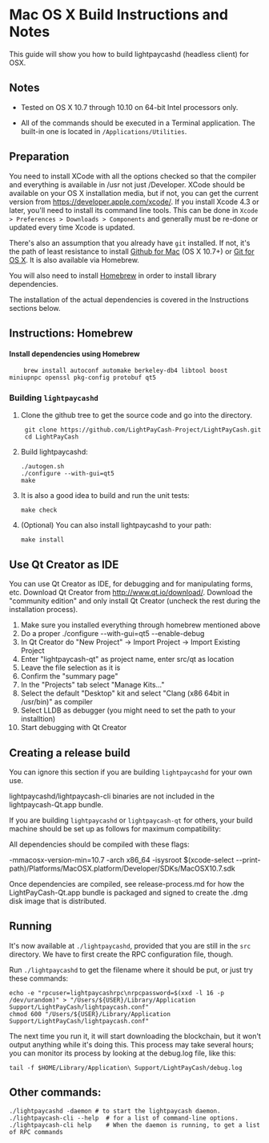 Mac OS X Build Instructions and Notes
====================================
This guide will show you how to build lightpaycashd (headless client) for OSX.

Notes
-----

* Tested on OS X 10.7 through 10.10 on 64-bit Intel processors only.

* All of the commands should be executed in a Terminal application. The
built-in one is located in `/Applications/Utilities`.

Preparation
-----------

You need to install XCode with all the options checked so that the compiler
and everything is available in /usr not just /Developer. XCode should be
available on your OS X installation media, but if not, you can get the
current version from https://developer.apple.com/xcode/. If you install
Xcode 4.3 or later, you'll need to install its command line tools. This can
be done in `Xcode > Preferences > Downloads > Components` and generally must
be re-done or updated every time Xcode is updated.

There's also an assumption that you already have `git` installed. If
not, it's the path of least resistance to install [Github for Mac](https://mac.github.com/)
(OS X 10.7+) or
[Git for OS X](https://code.google.com/p/git-osx-installer/). It is also
available via Homebrew.

You will also need to install [Homebrew](http://brew.sh) in order to install library
dependencies.

The installation of the actual dependencies is covered in the Instructions
sections below.

Instructions: Homebrew
----------------------

#### Install dependencies using Homebrew

        brew install autoconf automake berkeley-db4 libtool boost miniupnpc openssl pkg-config protobuf qt5

### Building `lightpaycashd`

1. Clone the github tree to get the source code and go into the directory.

        git clone https://github.com/LightPayCash-Project/LightPayCash.git
        cd LightPayCash

2.  Build lightpaycashd:

        ./autogen.sh
        ./configure --with-gui=qt5
        make

3.  It is also a good idea to build and run the unit tests:

        make check

4.  (Optional) You can also install lightpaycashd to your path:

        make install

Use Qt Creator as IDE
------------------------
You can use Qt Creator as IDE, for debugging and for manipulating forms, etc.
Download Qt Creator from http://www.qt.io/download/. Download the "community edition" and only install Qt Creator (uncheck the rest during the installation process).

1. Make sure you installed everything through homebrew mentioned above
2. Do a proper ./configure --with-gui=qt5 --enable-debug
3. In Qt Creator do "New Project" -> Import Project -> Import Existing Project
4. Enter "lightpaycash-qt" as project name, enter src/qt as location
5. Leave the file selection as it is
6. Confirm the "summary page"
7. In the "Projects" tab select "Manage Kits..."
8. Select the default "Desktop" kit and select "Clang (x86 64bit in /usr/bin)" as compiler
9. Select LLDB as debugger (you might need to set the path to your installtion)
10. Start debugging with Qt Creator

Creating a release build
------------------------
You can ignore this section if you are building `lightpaycashd` for your own use.

lightpaycashd/lightpaycash-cli binaries are not included in the lightpaycash-Qt.app bundle.

If you are building `lightpaycashd` or `lightpaycash-qt` for others, your build machine should be set up
as follows for maximum compatibility:

All dependencies should be compiled with these flags:

 -mmacosx-version-min=10.7
 -arch x86_64
 -isysroot $(xcode-select --print-path)/Platforms/MacOSX.platform/Developer/SDKs/MacOSX10.7.sdk

Once dependencies are compiled, see release-process.md for how the LightPayCash-Qt.app
bundle is packaged and signed to create the .dmg disk image that is distributed.

Running
-------

It's now available at `./lightpaycashd`, provided that you are still in the `src`
directory. We have to first create the RPC configuration file, though.

Run `./lightpaycashd` to get the filename where it should be put, or just try these
commands:

    echo -e "rpcuser=lightpaycashrpc\nrpcpassword=$(xxd -l 16 -p /dev/urandom)" > "/Users/${USER}/Library/Application Support/LightPayCash/lightpaycash.conf"
    chmod 600 "/Users/${USER}/Library/Application Support/LightPayCash/lightpaycash.conf"

The next time you run it, it will start downloading the blockchain, but it won't
output anything while it's doing this. This process may take several hours;
you can monitor its process by looking at the debug.log file, like this:

    tail -f $HOME/Library/Application\ Support/LightPayCash/debug.log

Other commands:
-------

    ./lightpaycashd -daemon # to start the lightpaycash daemon.
    ./lightpaycash-cli --help  # for a list of command-line options.
    ./lightpaycash-cli help    # When the daemon is running, to get a list of RPC commands
